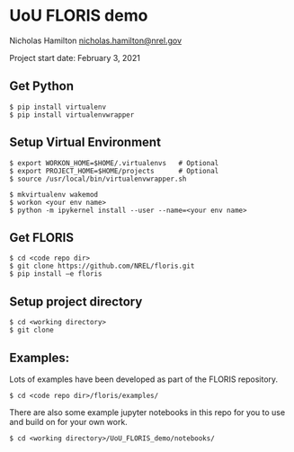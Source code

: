 # UoU FLORIS demo

Nicholas Hamilton
nicholas.hamilton@nrel.gov

Project start date: February 3, 2021

## Get Python

```
$ pip install virtualenv
$ pip install virtualenvwrapper
```

## Setup Virtual Environment
```
$ export WORKON_HOME=$HOME/.virtualenvs   # Optional
$ export PROJECT_HOME=$HOME/projects      # Optional
$ source /usr/local/bin/virtualenvwrapper.sh

$ mkvirtualenv wakemod
$ workon <your env name>
$ python -m ipykernel install --user --name=<your env name>
```

## Get FLORIS
```
$ cd <code repo dir>
$ git clone https://github.com/NREL/floris.git
$ pip install –e floris
```

## Setup project directory
```
$ cd <working directory>
$ git clone
```
## Examples:

Lots of examples have been developed as part of the FLORIS repository. 
```
$ cd <code repo dir>/floris/examples/
```

There are also some example jupyter notebooks in this repo for you to use and build on for your own work.
```
$ cd <working directory>/UoU_FLORIS_demo/notebooks/
```



